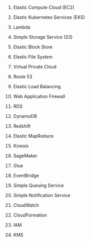1. Elastic Compute Cloud (EC2)

2. Elastic Kubernetes Services (EKS)

3. Lambda

4. Simple Storage Service (S3)

5. Elastic Block Store

6. Elastic File System

7. Virtual Private Cloud

8. Route 53

9. Elastic Load Balancing

10. Web Application Firewall

11. RDS

12. DynamoDB

13. Redshift

14. Elastic MapReduce

15. Kinesis

16. SageMaker

17. Glue

18. EventBridge

19. Simple Queuing Service

20. Simple Notification Service

21. CloudWatch

22. CloudFormation

23. IAM

24. KMS
